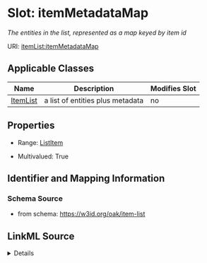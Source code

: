 

# Slot: itemMetadataMap


_The entities in the list, represented as a map keyed by item id_



URI: [itemList:itemMetadataMap](https://w3id.org/linkml/item-list/itemMetadataMap)



<!-- no inheritance hierarchy -->





## Applicable Classes

| Name | Description | Modifies Slot |
| --- | --- | --- |
| [ItemList](ItemList.md) | a list of entities plus metadata |  no  |







## Properties

* Range: [ListItem](ListItem.md)

* Multivalued: True





## Identifier and Mapping Information







### Schema Source


* from schema: https://w3id.org/oak/item-list




## LinkML Source

<details>
```yaml
name: itemMetadataMap
description: The entities in the list, represented as a map keyed by item id
from_schema: https://w3id.org/oak/item-list
rank: 1000
multivalued: true
alias: itemMetadataMap
owner: ItemList
domain_of:
- ItemList
range: ListItem
inlined: true

```
</details>
